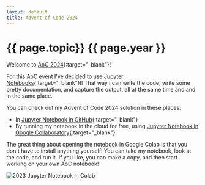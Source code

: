 ```yaml
---
layout: default
title: Advent of Code 2024
---
```

# {{ page.topic}} {{ page.year }}

Welcome to [AoC 2024](https://adventofcode.com/2024){:target="_blank"}!

For this AoC event I've decided to use [Jupyter Notebooks](/python/jupyter-notebooks){:target="_blank"}!!  That way I can write the code, write some pretty documentation, and capture the output, all at the same time and and in the same place.

You can check out my Advent of Code 2024 solution in these places:
- In [Jupyter Notebook in GitHub](https://github.com/derailed-dash/Advent-of-Code/blob/master/src/AoC_2024/Dazbo's_Advent_of_Code_2024.ipynb){:target="_blank"}
- By running my notebook in the cloud for free, using [Jupyter Notebook in Google Collaboratory](https://colab.research.google.com/github/derailed-dash/Advent-of-Code/blob/master/src/AoC_2023/Dazbo's_Advent_of_Code_2024.ipynb){:target="_blank"}.

The great thing about opening the notebook in Google Colab is that you don't have to install anything yourself!  You can take my notebook, look at the code, and run it. If you like, you can make a copy, and then start working on your own AoC notebook!

![2023 Jupyter Notebook in Colab](/assets/images/2017-jn-in-colab.png)
